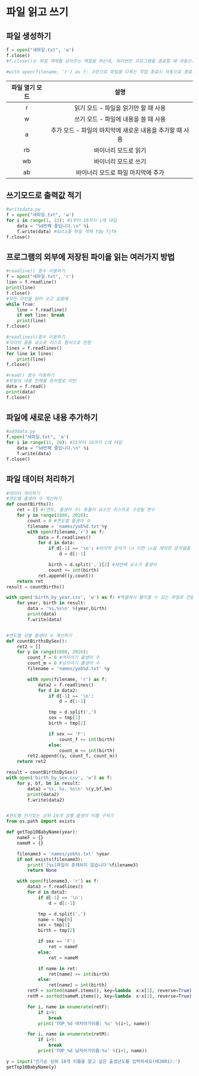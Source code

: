 # 파일 읽고 쓰기

## 파일 생성하기

```python
f = open("새파일.txt", 'w')
f.close()
#f.close()는 파일 객체를 닫아주는 역할을 하는데, 파이썬은 프로그램을 종료할 때 자동으로 닫아주기는 하지만 쓰기모드로 열었던 파일을 종료시에 닫을 때 오류가 발생하므로 직접 닫아 주는 것이 좋다. 

#with open(filename, 'r') as f: 구문으로 파일을 다루는 작업 종료시 자동으로 종료되게 할 수 있다.
```

| 파일 열기 모드 |                           설명                           |
| :------------: | :------------------------------------------------------: |
|       r        |           읽기 모드 - 파일을 읽기만 할 때 사용           |
|       w        |           쓰기 모드 - 파일에 내용을 쓸 때 사용           |
|       a        | 추가 모드 - 파일의 마지막에 새로운 내용을 추가할 때 사용 |
|       rb       |                   바이너리 모드로 읽기                   |
|       wb       |                   바이너리 모드로 쓰기                   |
|       ab       |            바이너리 모드로 파일 마지막에 추가            |

## 쓰기모드로 출력값 적기

```python
#writedata.py
f = open("새파일.txt", 'w')
for i in range(1, 11): #1부터 10까지 i에 대입
    data = "%d번째 줄입니다.\n" %i
    f.write(data) #data를 파일 객체 fdp Tjfk
f.close()
```



## 프로그램의 외부에 저장된 파이을 읽는 여러가지 방법

```python
#readline() 함수 이용하기
f = open("새파일.txt", 'r')
lien = f.readline()
print(line)
f.close()
#모든 라인을 읽어 오고 싶을때
while True:
    line = f.readline()
    if not line: break
    print(line)
f.close()

#readlines()함수 이용하기
#각각의 줄을 요소로 리스트 형식으로 반환
lines = f.readlines()
for line in lines:
    print(line)
f.close()

#read() 함수 이용하기
#파일의 내용 전체를 문자열로 리턴
data = f.read()
print(data)
f.close()
```



## 파일에 새로운 내용 추가하기

```python
#adddata.py
f.open("새파일.txt", 'a')
for i in range(11, 20): #11부터 19까지 i에 대입
    data = "%d번째 줄입니다.\n" %i
    f.write(data)
f.close()
```



## 파일 데이터 처리하기

```python
#데이터 처리하기
#연도별 출생아 수 계산하기
def countBirths():
    ret = [] #(연도, 출생아 수) 튜플이 요소인 리스트로 구성될 변수
    for y in range(1880, 2016):
        count = 0 #연도별 출생아 수
        filename = 'names/yob%d.txt'%y
        with open(filename,'r') as f:
            data = f.readlines()
            for d in data:
                if d[-1] == '\n': #마지막 문자가 \n 이면 \n을 제외한 문자열을 d에 재지정
                    d = d[:-1]

                birth = d.split(',')[2] #세번째 요소가 출생아
                count += int(birth)
            ret.append((y,count))
    return ret
result = countBirths()

with open('birth_by_year.csv', 'w') as f: #엑셀에서 불러올 수 있는 파일로 만듦
    for year, birth in result:
        data = '%s,%s\n' %(year,birth)
        print(data)
        f.write(data)


#연도별 성별 출생아 수 계산하기
def countBirthsBySex():
    ret2 = []
    for y in range(1880, 2016):
        count_f = 0 #여자아기 출생아 수
        count_m = 0 #남자아기 출생아 수
        filename = 'names/yob%d.txt' %y

        with open(filename, 'r') as f:
            data2 = f.readlines()
            for d in data2:
                if d[-1] == '\n':
                    d = d[:-1]

                tmp = d.split(',')
                sex = tmp[1]
                birth = tmp[2]

                if sex == 'F':
                    count_f += int(birth)
                else:
                    count_m += int(birth)
        ret2.append((y, count_f, count_m))
    return ret2

result = countBirthsBySex()
with open('birth_by_sex.csv', 'w') as f:
    for y, bf, bm in result:
        data2 ='%s, %s, %s\n' %(y,bf,bm)
        print(data2)
        f.write(data2)


#연도별 인기있는 상위 10개 성별 출생아 이름 구하기
from os.path import exists

def getTop10BabyName(year):
    nameF = {}
    nameM = {}

    filename3 = 'names/yob%s.txt' %year
    if not exists(filename3):
        print('[%s]파일이 존재하지 않습니다'%filename3)
        return None

    with open(filename3, 'r') as f:
        data3 = f.readlines()
        for d in data3:
            if d[-1] == '\n':
                d = d[:-1]

            tmp = d.split(',')
            name = tmp[0]
            sex = tmp[1]
            birth = tmp[2]

            if sex == 'F':
                ret = nameF
            else:
                ret = nameM

            if name in ret:
                ret[name] += int(birth)
            else:
                ret[name] = int(birth)
        retF = sorted(nameF.items(), key=lambda  x:x[1], reverse=True)
        retM = sorted(nameM.items(), key=lambda  x:x[1], reverse=True)

        for i, name in enumerate(retF):
            if i>9:
                break
            print('TOP_%d 여자아가이름: %s' %(i+1, name))

        for i, name in enumerate(retM):
            if i>9:
                break
            print('TOP_%d 남자아가이름:%s' %(i+1, name))

y = input('인기순 상위 10개 이름을 알고 싶은 출생년도를 입력하세요(예2001):')
getTop10BabyName(y)

```

